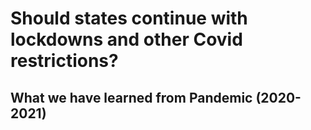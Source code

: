 
# Should states continue with lockdowns and other Covid restrictions?
## What we have learned from Pandemic (2020-2021)
